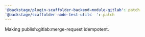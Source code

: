 ```yaml
---
'@backstage/plugin-scaffolder-backend-module-gitlab': patch
'@backstage/scaffolder-node-test-utils	': patch
---
```


Making publish:gitlab:merge-request idempotent.
